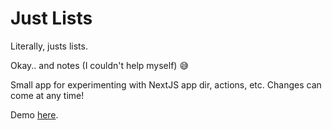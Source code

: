 # Just Lists

Literally, justs lists.

Okay.. and notes (I couldn't help myself) 😅

Small app for experimenting with NextJS app dir, actions, etc. Changes can come at any time!

Demo [here](https://lists-next-13-app.vercel.app).
